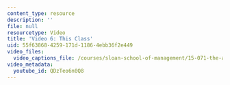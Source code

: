 ```yaml
---
content_type: resource
description: ''
file: null
resourcetype: Video
title: 'Video 6: This Class'
uid: 55f63868-4259-171d-1186-4ebb36f2e449
video_files:
  video_captions_file: /courses/sloan-school-of-management/15-071-the-analytics-edge-spring-2017/an-introduction-to-analytics/the-analytics-edge-intelligence-happiness-and-health-lecture-sequence/video-6-this-class/video-6-this-class-0/QDzTeo6n0Q8.vtt
video_metadata:
  youtube_id: QDzTeo6n0Q8
---
```

